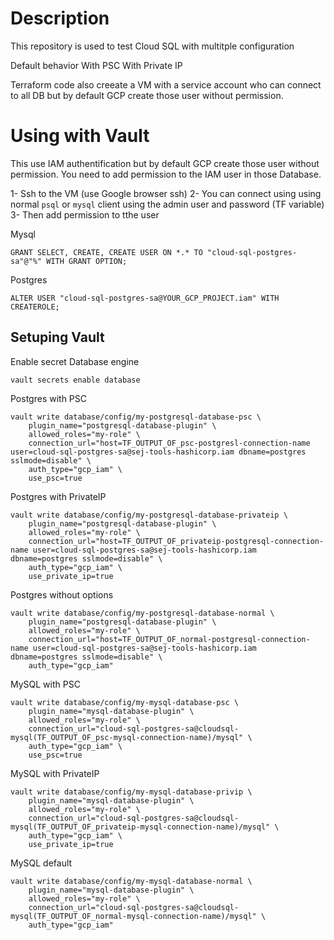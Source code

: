 # Description

This repository is used to test Cloud SQL with multitple configuration

Default behavior
With PSC
With Private IP

Terraform code also creeate a VM with a service account who can connect to all DB but by default GCP create those user without permission.

# Using with Vault
This use IAM authentification but by default GCP create those user without permission.
You need to add permission to the IAM user in those Database.

1- Ssh to the VM (use Google browser ssh)
2- You can connect using using normal `psql` or `mysql` client using the admin user and password (TF variable)
3- Then add permission to tthe user

Mysql
```
GRANT SELECT, CREATE, CREATE USER ON *.* TO "cloud-sql-postgres-sa"@"%" WITH GRANT OPTION;
```

Postgres
```
ALTER USER "cloud-sql-postgres-sa@YOUR_GCP_PROJECT.iam" WITH CREATEROLE;
```

## Setuping Vault

Enable secret Database engine
```
vault secrets enable database
```

Postgres with PSC
```
vault write database/config/my-postgresql-database-psc \
    plugin_name="postgresql-database-plugin" \
    allowed_roles="my-role" \
    connection_url="host=TF_OUTPUT_OF_psc-postgresl-connection-name user=cloud-sql-postgres-sa@sej-tools-hashicorp.iam dbname=postgres sslmode=disable" \
    auth_type="gcp_iam" \
    use_psc=true
```

Postgres with PrivateIP
```
vault write database/config/my-postgresql-database-privateip \
    plugin_name="postgresql-database-plugin" \
    allowed_roles="my-role" \
    connection_url="host=TF_OUTPUT_OF_privateip-postgresql-connection-name user=cloud-sql-postgres-sa@sej-tools-hashicorp.iam dbname=postgres sslmode=disable" \
    auth_type="gcp_iam" \
    use_private_ip=true
```


Postgres without options
```
vault write database/config/my-postgresql-database-normal \
    plugin_name="postgresql-database-plugin" \
    allowed_roles="my-role" \
    connection_url="host=TF_OUTPUT_OF_normal-postgresql-connection-name user=cloud-sql-postgres-sa@sej-tools-hashicorp.iam dbname=postgres sslmode=disable" \
    auth_type="gcp_iam" 
```


MySQL with PSC
```
vault write database/config/my-mysql-database-psc \
    plugin_name="mysql-database-plugin" \
    allowed_roles="my-role" \
    connection_url="cloud-sql-postgres-sa@cloudsql-mysql(TF_OUTPUT_OF_psc-mysql-connection-name)/mysql" \
    auth_type="gcp_iam" \
    use_psc=true
```

MySQL with PrivateIP
```
vault write database/config/my-mysql-database-privip \
    plugin_name="mysql-database-plugin" \
    allowed_roles="my-role" \
    connection_url="cloud-sql-postgres-sa@cloudsql-mysql(TF_OUTPUT_OF_privateip-mysql-connection-name)/mysql" \
    auth_type="gcp_iam" \
    use_private_ip=true
```

MySQL default
```
vault write database/config/my-mysql-database-normal \
    plugin_name="mysql-database-plugin" \
    allowed_roles="my-role" \
    connection_url="cloud-sql-postgres-sa@cloudsql-mysql(TF_OUTPUT_OF_normal-mysql-connection-name)/mysql" \
    auth_type="gcp_iam" 
```